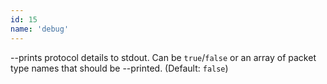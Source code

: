 ```yaml
---
id: 15
name: 'debug'
---
```

--prints protocol details to stdout. Can be `true`/`false` or an array of packet type names that should be
--printed. (Default: `false`)